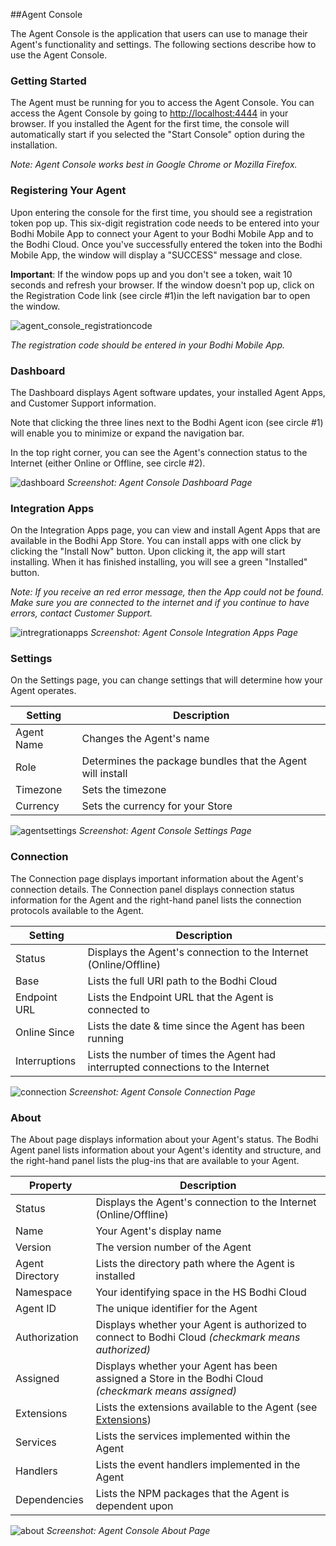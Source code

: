 ##Agent Console


The Agent Console is the application that users can use to manage their Agent's functionality and settings. The following sections describe how to use the Agent Console.

### Getting Started
The Agent must be running for you to access the Agent Console. You can access the Agent Console by going to [http://localhost:4444](http://localhost:4444) in your browser. If you installed the Agent for the first time, the console will automatically start if you selected the "Start Console" option during the installation.

_Note: Agent Console works best in Google Chrome or Mozilla Firefox._

### Registering Your Agent

Upon entering the console for the first time, you should see a registration token pop up. This six-digit registration code needs to be entered into your Bodhi Mobile App to connect your Agent to your Bodhi Mobile App and to the Bodhi Cloud. Once you've successfully entered the token into the Bodhi Mobile App, the window will display a "SUCCESS" message and close. 

__Important__: If the window pops up and you don't see a token, wait 10 seconds and refresh your browser. If the window doesn't pop up, click on the Registration Code link (see circle #1)in the left navigation bar to open the window.

![agent_console_registrationcode](/images/agent_console_registrationcode.png?raw=true"")

_The registration code should be entered in your Bodhi Mobile App._

### Dashboard
The Dashboard displays Agent software updates, your installed Agent Apps, and Customer Support information. 

Note that clicking the three lines next to the Bodhi Agent icon (see circle #1) will enable you to minimize or expand the navigation bar.

In the top right corner, you can see the Agent's connection status to the Internet (either Online or Offline, see circle #2).

![dashboard](/images/agent_console_dashboard.png?raw=true"")
_Screenshot: Agent Console Dashboard Page_

### Integration Apps

On the Integration Apps page, you can view and install Agent Apps that are available in the Bodhi App Store. You can install apps with one click by clicking the "Install Now" button. Upon clicking it, the app will start installing. When it has finished installing, you will see a green "Installed" button.

_Note: If you receive an red error message, then the App could not be found. Make sure you are connected to the internet and if you continue to have errors, contact Customer Support._

![intregrationapps](/images/agent_console_integrationapps.png?raw=true"")
_Screenshot: Agent Console Integration Apps Page_

### Settings

On the Settings page, you can change settings that will determine how your Agent operates.

Setting | Description | 
------| --------- 
Agent Name | Changes the Agent's name 
Role | Determines the package bundles that the Agent will install
Timezone | Sets the timezone
Currency | Sets the currency for your Store

![agentsettings](/images/agent_console_agentsettings.png?raw=true"")
_Screenshot: Agent Console Settings Page_

### Connection

The Connection page displays important information about the Agent's connection details. The Connection panel displays connection status information for the Agent and the right-hand panel lists the connection protocols available to the Agent.

Setting | Description | 
------| --------- 
Status | Displays the Agent's connection to the Internet (Online/Offline)
Base | Lists the full URI path to the Bodhi Cloud
Endpoint URL | Lists the Endpoint URL that the Agent is connected to
Online Since | Lists the date & time since the Agent has been running
Interruptions | Lists the number of times the Agent had interrupted connections to the Internet

![connection](/images/agent_console_connection.png?raw=true"")
_Screenshot: Agent Console Connection Page_


### About

The About page displays information about your Agent's status. The Bodhi Agent panel lists information about your Agent's identity and structure, and the right-hand panel lists the plug-ins that are available to your Agent.

Property | Description
------| --------- 
Status | Displays the Agent's connection to the Internet (Online/Offline)
Name | Your Agent's display name
Version | The version number of the Agent
Agent Directory | Lists the directory path where the Agent is installed 
Namespace | Your identifying space in the HS Bodhi Cloud
Agent ID | The unique identifier for the Agent
Authorization | Displays whether your Agent is authorized to connect to Bodhi Cloud _(checkmark means authorized)_
Assigned | Displays whether your Agent has been assigned a Store in the Bodhi Cloud _(checkmark means assigned)_
Extensions| Lists the extensions available to the Agent (see [Extensions](/includes/bodhiagent/Howto/extensions.md))
Services| Lists the services implemented within the Agent
Handlers| Lists the event handlers implemented in the Agent
Dependencies| Lists the NPM packages that the Agent is dependent upon

![about](/images/agent_console_about.png?raw=true"") 
_Screenshot: Agent Console About Page_
